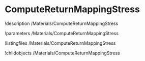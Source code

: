 <!-- MOOSE Documentation Stub: Remove this when content is added. -->

# ComputeReturnMappingStress
!description /Materials/ComputeReturnMappingStress

!parameters /Materials/ComputeReturnMappingStress

!listingfiles /Materials/ComputeReturnMappingStress

!childobjects /Materials/ComputeReturnMappingStress
